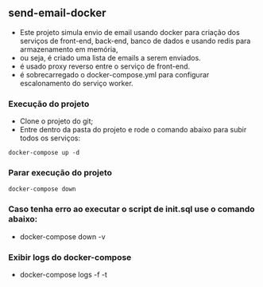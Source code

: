 ## send-email-docker
- Este projeto simula envio de email usando docker para criação dos serviços de front-end, back-end, banco de dados e usando redis para armazenamento em memória,
- ou seja, é criado uma lista de emails a serem enviados.
- é usado proxy reverso entre o serviço de front-end.
- é sobrecarregado o docker-compose.yml para configurar escalonamento do serviço worker.

### Execução do projeto
- Clone o projeto do git;
- Entre dentro da pasta do projeto e rode o comando abaixo para subir todos os serviços:
``` 
docker-compose up -d
```
### Parar execução do projeto
``` 
docker-compose down
```
### Caso tenha erro ao executar o script de init.sql use o comando abaixo:
- docker-compose down -v

### Exibir logs do docker-compose
- docker-compose logs -f -t
